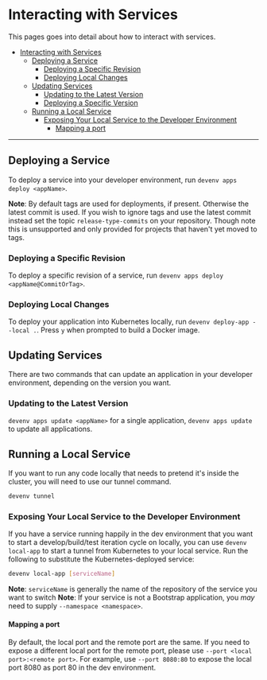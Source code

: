 # Interacting with Services

This pages goes into detail about how to interact with services.

- [Interacting with Services](#interacting-with-services)
  - [Deploying a Service](#deploying-a-service)
    - [Deploying a Specific Revision](#deploying-a-specific-revision)
    - [Deploying Local Changes](#deploying-local-changes)
  - [Updating Services](#updating-services)
    - [Updating to the Latest Version](#updating-to-the-latest-version)
    - [Deploying a Specific Version](#deploying-a-specific-version)
  - [Running a Local Service](#running-a-local-service)
    - [Exposing Your Local Service to the Developer Environment](#exposing-your-local-service-to-the-developer-environment)
      - [Mapping a port](#mapping-a-port)

---

## Deploying a Service

To deploy a service into your developer environment, run `devenv apps deploy <appName>`.

**Note**: By default tags are used for deployments, if present. Otherwise the latest commit is used. If you wish to ignore tags and use the latest commit instead set the topic `release-type-commits` on your repository. Though note this is unsupported and only provided for projects that haven't yet moved to tags.

### Deploying a Specific Revision

To deploy a specific revision of a service, run `devenv apps deploy <appName@CommitOrTag>`.

### Deploying Local Changes

To deploy your application into Kubernetes locally, run `devenv deploy-app --local .`. Press `y` when prompted
to build a Docker image.

## Updating Services

There are two commands that can update an application in your developer environment, depending on the version you want.

### Updating to the Latest Version

`devenv apps update <appName>` for a single application, `devenv apps update` to update all applications.

## Running a Local Service

If you want to run any code locally that needs to pretend it's inside the cluster, you will need to
use our tunnel command.

```bash
devenv tunnel
```

### Exposing Your Local Service to the Developer Environment

If you have a service running happily in the dev environment that you want to start a
develop/build/test iteration cycle on locally, you can use `devenv local-app` to start a tunnel
from Kubernetes to your local service. Run the following to substitute the Kubernetes-deployed service:

```bash
devenv local-app [serviceName]
```

**Note**: `serviceName` is generally the name of the repository of the service you want to switch
**Note**: If your service is not a Bootstrap application, you _may_ need to supply `--namespace <namespace>`.

#### Mapping a port

By default, the local port and the remote port are the same. If you need to expose a different local port for the remote port, please use `--port <local port>:<remote port>`. For example, use `--port 8080:80` to expose the local port 8080 as port 80 in the dev environment.
